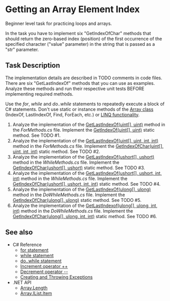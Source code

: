 # Getting an Array Element Index

Beginner level task for practicing loops and arrays.

In the task you have to implement six "GetIndexOfChar" methods that should return the zero-based index (position) of the first occurrence of the specified character ("value" parameter) in the string that is passed as a "str" parameter.


## Task Description

The implementation details are described in TODO comments in code files. There are six "GetLastIndexOf" methods that you can use as examples. Analyze these methods and run their respective unit tests BEFORE implementing required methods.

Use the _for_, _while_ and _do..while_ statements to repeatedly execute a block of C# statements. Don't use static or instance methods of the [Array class](https://docs.microsoft.com/en-us/dotnet/api/system.array) (IndexOf, LastIndexOf, Find, ForEach, etc.) or [LINQ functionality](https://docs.microsoft.com/en-us/dotnet/api/system.linq).

1. Analyze the implementation of the [GetLastIndexOf(uint[], uint)](GettingArrayElementIndex/ForMethods.cs#L17) method in the _ForMethods.cs_ file. Implement the [GetIndexOf(uint[], uint)](GettingArrayElementIndex/ForMethods.cs#L5) static method. See TODO #1.
1. Analyze the implementation of the [GetLastIndexOf(uint[], uint, int, int)](GettingArrayElementIndex/ForMethods.cs#L35) method in the _ForMethods.cs_ file. Implement the [GetIndexOfChar(uint[], uint, int, int)](GettingArrayElementIndex/ForMethods.cs#L11) static method. See TODO #2.
1. Analyze the implementation of the [GetLastIndexOf(ushort[], ushort)](GettingArrayElementIndex/WhileMethods.cs#L17) method in the _WhileMethods.cs_ file. Implement the [GetIndexOfChar(ushort[], ushort)](GettingArrayElementIndex/WhileMethods.cs#L5) static method. See TODO #3.
1. Analyze the implementation of the [GetLastIndexOf(ushort[], ushort, int, int)](GettingArrayElementIndex/WhileMethods.cs#L38) method in the _WhileMethods.cs_ file. Implement the [GetIndexOfChar(ushort[], ushort, int, int)](GettingArrayElementIndex/WhileMethods.cs#L11) static method. See TODO #4.
1. Analyze the implementation of the [GetLastIndexOf(ulong[], ulong)](GettingArrayElementIndex/DoWhileMethods.cs#L17) method in the _DoWhileMethods.cs_ file. Implement the [GetIndexOfChar(ulong[], ulong)](GettingArrayElementIndex/DoWhileMethods.cs#L5) static method. See TODO #5.
1. Analyze the implementation of the [GetLastIndexof(ulong[], ulong, int, int)](GettingArrayElementIndex/DoWhileMethods.cs#L42) method in the _DoWhileMethods.cs_ file. Implement the [GetIndexOfChar(ulong[], ulong, int, int)](GettingArrayElementIndex/DoWhileMethods.cs#L11) static method. See TODO #6.


## See also

* C# Reference
  * [for statement](https://docs.microsoft.com/en-us/dotnet/csharp/language-reference/keywords/for)
  * [while statement](https://docs.microsoft.com/en-us/dotnet/csharp/language-reference/keywords/while)
  * [do..while statement](https://docs.microsoft.com/en-us/dotnet/csharp/language-reference/keywords/do)
  * [Increment operator ++](https://docs.microsoft.com/en-us/dotnet/csharp/language-reference/operators/arithmetic-operators#increment-operator-)
  * [Decrement operator --](https://docs.microsoft.com/en-us/dotnet/csharp/language-reference/operators/arithmetic-operators#decrement-operator---)
  * [Creating and Throwing Exceptions](https://docs.microsoft.com/en-us/dotnet/csharp/programming-guide/exceptions/creating-and-throwing-exceptions)
* .NET API
  * [Array.Length](https://docs.microsoft.com/en-us/dotnet/api/system.array.length)
  * [Array.IList.Item](https://docs.microsoft.com/en-us/dotnet/api/system.array.system-collections-ilist-item)
